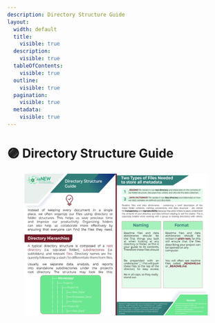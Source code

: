 ```yaml
---
description: Directory Structure Guide
layout:
  width: default
  title:
    visible: true
  description:
    visible: true
  tableOfContents:
    visible: true
  outline:
    visible: true
  pagination:
    visible: true
  metadata:
    visible: true
---
```


# 🟣 Directory Structure Guide

<figure><img src="../../.gitbook/assets/Directory_Structure.jpg" alt=""><figcaption></figcaption></figure>
